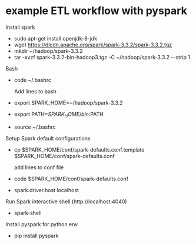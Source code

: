 # example ETL workflow with pyspark

Install spark
- sudo apt-get install openjdk-8-jdk
- wget https://dlcdn.apache.org/spark/spark-3.3.2/spark-3.3.2.tgz
- mkdir ~/hadoop/spark-3.3.2
- tar -xvzf spark-3.3.2-bin-hadoop3.tgz  -C ~/hadoop/spark-3.3.2 --strip 1

Bash
- code ~/.bashrc
    
    Add lines to bash
- export SPARK_HOME=~/hadoop/spark-3.3.2                                
- export PATH=$SPARK_HOME/bin:$PATH
- source  ~/.bashrc

Setup Spark default configurations
- cp $SPARK_HOME/conf/spark-defaults.conf.template $SPARK_HOME/conf/spark-defaults.conf

    add lines to conf file
- code $SPARK_HOME/conf/spark-defaults.conf
- spark.driver.host	localhost

Run Spark interactive shell (http://localhost:4040)
- spark-shell

Install pyspark for python env
- pip install pyspark